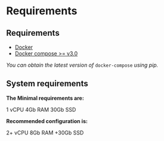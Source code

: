 # Requirements

## Requirements

* [Docker](https://www.docker.com/)
* [Docker compose &gt;= v3.0](https://docs.docker.com/compose/)

_You can obtain the latest version of_ `docker-compose` _using pip._

## System requirements

**The Minimal requirements are:**

1 vCPU 4Gb RAM 30Gb SSD

**Recommended configuration is:**

2+ vCPU 8Gb RAM +30Gb SSD

